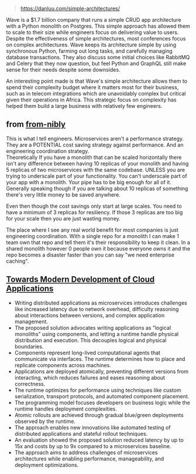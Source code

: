 
> https://danluu.com/simple-architectures/

Wave is a $1.7 billion company that runs a simple CRUD app architecture with a Python monolith on Postgres. This simple approach has allowed them to scale to their size while engineers focus on delivering value to users. Despite the effectiveness of simple architectures, most conferences focus on complex architectures. Wave keeps its architecture simple by using synchronous Python, farming out long tasks, and carefully managing database transactions. They also discuss some initial choices like RabbitMQ and Celery that they now question, but feel Python and GraphQL still make sense for their needs despite some downsides.

An interesting point made is that Wave's simple architecture allows them to spend their complexity budget where it matters most for their business, such as in telecom integrations which are unavoidably complex but critical given their operations in Africa. This strategic focus on complexity has helped them build a large business with relatively few engineers.

## from [from-nibly](https://news.ycombinator.com/item?id=39441508)

This is what I tell engineers. Microservices aren't a performance strategy. They are a POTENTIAL cost saving strategy against performance. And an engineering coordination strategy.  
Theoretically If you have a monolith that can be scaled horizontally there isn't any difference between having 10 replicas of your monolith and having 5 replicas of two microservices with the same codebase. UNLESS you are trying to underscale part of your functionality. You can't underscale part of your app with a monolith. Your pipe has to be big enough for all of it. Generally speaking though if you are talking about 10 replicas of something there's very little money to be saved anywhere.

Even then though the cost savings only start at large scales. You need to have a minimum of 3 replicas for resiliency. If those 3 replicas are too big for your scale then you are just wasting money.

The place where I see any real world benefit for most companies is just engineering coordination. With a single repo for a monolith I can make 1 team own that repo and tell them it's their responsibility to keep it clean. In a shared monolith however 0 people own it because everyone owns it and the repo becomes a disaster faster than you can say "we need enterprise caching".

## [Towards Modern Development of Cloud Applications](https://dl.acm.org/doi/pdf/10.1145/3593856.3595909)

- Writing distributed applications as microservices introduces challenges like increased latency due to network overhead, difficulty reasoning about interactions between versions, and complex application management.
- The proposed solution advocates writing applications as "logical monoliths" using components, and letting a runtime handle physical distribution and execution. This decouples logical and physical boundaries.
- Components represent long-lived computational agents that communicate via interfaces. The runtime determines how to place and replicate components across machines.
- Applications are deployed atomically, preventing different versions from interacting, which reduces failures and eases reasoning about correctness.
- The runtime optimizes for performance using techniques like custom serialization, transport protocols, and automated component placement.
- The programming model focuses developers on business logic while the runtime handles deployment complexities.
- Atomic rollouts are achieved through gradual blue/green deployments observed by the runtime.
- The approach enables new innovations like automated testing of distributed applications and stateful rollout techniques.
- An evaluation showed the proposed solution reduced latency by up to 15x and costs by up to 9x compared to a microservices baseline.
- The approach aims to address challenges of microservices architectures while enabling performance, manageability, and deployment optimizations.

